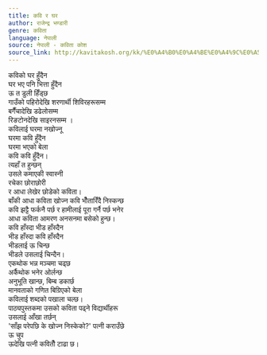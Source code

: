 ```yaml
---
title: कवि र घर
author: राजेन्द्र भण्डारी
genre: कविता
language: नेपाली
source: नेपाली - कविता कोश
source_link: http://kavitakosh.org/kk/%E0%A4%B0%E0%A4%BE%E0%A4%9C%E0%A5%87%E0%A4%A8%E0%A5%8D%E0%A4%A6%E0%A5%8D%E0%A4%B0_%E0%A4%AD%E0%A4%A3%E0%A5%8D%E0%A4%A1%E0%A4%BE%E0%A4%B0%E0%A5%80
---
```


कविको घर हुँदैन  
घर भए पनि भित्ता हुँदैन  
ऊ त डुली हिँड्छ  
गाउँको पहिरोदेखि शरणार्थी शिविरहरूसम्म  
बगैँचादेखि डढेलोसम्म  
रिङटोनदेखि साइरनसम्म ।  
कविलाई घरमा नखोज्नू  
घरमा कवि हुँदैन  
घरमा भएको बेला  
कवि कवि हुँदैन।  
त्यहाँ त हुन्छन्  
उसले कमाएकी स्वास्नी  
रचेका छोराछोरी  
र आधा लेखेर छोडेको कविता।  
बाँकी आधा कविता खोज्न कवि भौँतारिँदै निस्कन्छ  
कवि झट्टै फर्कनै पर्छ र हामीलाई पूरा गर्नै पर्छ भनेर  
आधा कविता आमरण अनसनमा बसेको हुन्छ।  
कवि हाँस्दा भीड हाँस्दैन  
भीड हाँस्दा कवि हाँस्दैन  
भीडलाई ऊ चिन्छ  
भीडले उसलाई चिन्दैन।  
एकथोक भन्न मञ्चमा चढ्छ  
अर्कैथोक भनेर ओर्लन्छ  
अनुभूति खान्छ, बिम्ब डकार्छ  
मानवताको गणित बिग्रिएको बेला  
कविलाई शब्दको पखाला चल्छ।  
पाठ्यपुस्तकमा उसको कविता पढ्ने विद्यार्थीहरू  
उसलाई आँखा तर्छन्  
'साँझ परेपछि के खोज्न निस्केको?' पत्नी कराउँछे  
ऊ चुप  
ऊदेखि पत्नी कवितौँ टाढा छ।
